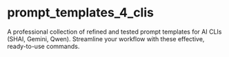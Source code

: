 # prompt_templates_4_clis
A professional collection of refined and tested prompt templates for AI CLIs (SHAI, Gemini, Qwen). Streamline your workflow with these effective, ready-to-use commands.

